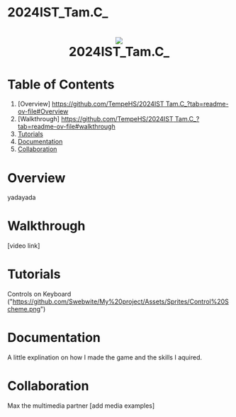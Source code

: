 # 2024IST_Tam.C_
<h1 align="center">
 <img src="file:///C:/Users/timmy/Downloads/Sword.png">
  <br />
 2024IST_Tam.C_
</h1>

# Table of Contents

1. [Overview] [https://github.com/TempeHS/2024IST Tam.C_?tab=readme-ov-file#Overview](url)
2. [Walkthrough] [https://github.com/TempeHS/2024IST Tam.C_?tab=readme-ov-file#walkthrough](url)
3. [Tutorials](https://github.com/TempeHS/2024IST_Tam.C_?tab=readme-ov-file#tutorials)
4. [Documentation](https://github.com/TempeHS/2024IST_Tam.C_?tab=readme-ov-file#documentation)
5. [Collaboration](https://github.com/TempeHS/2024IST_Tam.C_?tab=readme-ov-file#collaboration)

# Overview

yadayada

# Walkthrough

[video link]

# Tutorials

Controls on Keyboard
("https://github.com/Swebwite/My%20project/Assets/Sprites/Control%20Scheme.png")

# Documentation

A little explination on how I made the game and the skills I aquired.

# Collaboration

Max the multimedia partner
[add media examples]
